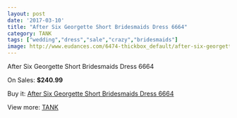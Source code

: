 ```yaml
---
layout: post
date: '2017-03-10'
title: "After Six Georgette Short Bridesmaids Dress 6664"
category: TANK
tags: ["wedding","dress","sale","crazy","bridesmaids"]
image: http://www.eudances.com/6474-thickbox_default/after-six-georgette-short-bridesmaids-dress-6664.jpg
---
```

After Six Georgette Short Bridesmaids Dress 6664

On Sales: **$240.99**
<a href="https://www.eudances.com/en/tank/2365-after-six-georgette-short-bridesmaids-dress-6664.html"><amp-img layout="responsive" width="600" height="600" src="//www.eudances.com/6474-thickbox_default/after-six-georgette-short-bridesmaids-dress-6664.jpg" alt="After Six Georgette Short Bridesmaids Dress 6664 0" /></a>
<a href="https://www.eudances.com/en/tank/2365-after-six-georgette-short-bridesmaids-dress-6664.html"><amp-img layout="responsive" width="600" height="600" src="//www.eudances.com/6475-thickbox_default/after-six-georgette-short-bridesmaids-dress-6664.jpg" alt="After Six Georgette Short Bridesmaids Dress 6664 1" /></a>

Buy it: [After Six Georgette Short Bridesmaids Dress 6664](https://www.eudances.com/en/tank/2365-after-six-georgette-short-bridesmaids-dress-6664.html "After Six Georgette Short Bridesmaids Dress 6664")

View more: [TANK](https://www.eudances.com/en/28-tank "TANK")